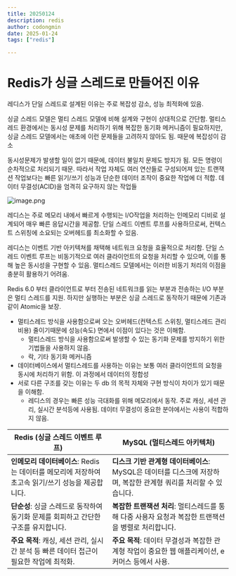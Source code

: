 ```yaml
---
title: 20250124
description: redis
author: codongmin
date: 2025-01-24
tags: ["redis"]

---
```






# Redis가 싱글 스레드로 만들어진 이유 



레디스가 단일 스레드로 설계된 이유는 주로 복잡성 감소, 성능 최적화에 있음.

싱글 스레드 모델은 멀티 스레드 모델에 비해 설계와 구현이 상대적으로 간단함. 멀티스레드 환경에서는 동시성 문제를 처리하기 위해 복잡한 동기화 메커니즘이 필요하지만, 싱글 스레드 모델에서는 애초에 이런 문제들을 고려하지 않아도 됨. 때문에 복잡성이 감소

동시성문제가 발생할 일이 없기 때문에, 데이터 불일치 문제도 방지가 됨. 모든 명령이 순차적으로 처리되기 때문. 따라서 작업 자체도 여러 연산들로 구성되어져 있는 트랜잭션 작업보다는 빠른 읽기/쓰기 성능과 단순한 데이터 조작이 중요한 작업에 더 적합. 데이터 무결성(ACID)을 엄격히 요구하지 않는 작업들

![image.png](https://prod-files-secure.s3.us-west-2.amazonaws.com/d6a3a387-a14f-43fe-bfe0-9576bcc7c7e5/f9d9f1fe-ecee-4462-b05f-eaa080280421/image.png)

레디스는 주로 메모리 내에서 빠르게 수행되는 I/O작업을 처리하는 인메모리 디비로 설계되어 매우 빠른 응답시간을 제공함. 단일 스레드 이벤트 루프를 사용하므로써, 컨텍스트 스위칭에 소요되는 오버헤드를 최소화할 수 있음.

레디스는 이벤트 기반 아키텍쳐를 채택해 네트워크 요청을 효율적으로 처리함. 단일 스레드 이벤트 루프는 비동기적으로 여러 클라이언트의 요청을 처리할 수 있으며, 이를 통해 높은 동시성을 구현할 수 있음. 멀티스레드 모델에서는 이러한 비동기 처리의 이점을 충분히 활용하기 어려움.

Redis 6.0 부터 클라이언트로 부터 전송된 네트워크를 읽는 부분과 전송하는 I/O 부분은 멀티 스레드를 지원. 하지만 실행하는 부분은 싱글 스레드로 동작하기 때문에 기존과 같이 Atomic을 보장.



- 멀티스레드 방식을 사용함으로써 오는 오버헤드(컨텍스트 스위칭, 멀티스레드 관리비용) 줄이기때문에 성능(속도) 면에서 이점이 있다는 것은 이해함.
  - 멀티스레드 방식을 사용함으로써 발생할 수 있는 동기화 문제를 방지하기 위한 기법들을 사용하지 않음.
  - 락, 기타 동기화 메커니즘
- 데이터베이스에서 멀티스레드를 사용하는 이유는 보통 여러 클라이언트의 요청을 동시에 처리하기 위함. 이 과정에서 데이터의 정합성
- 서로 다른 구조를 갖는 이유는 두 db 의 목적 자체와 구현 방식이 차이가 있기 때문을 이해함.
  - 레디스의 경우는 빠른 성능 극대화를 위해 메모리에서 동작. 주로 캐싱, 세션 관리, 실시간 분석등에 사용됨. 데이터 무결성이 중요한 분야에서는 사용이 적합하지 않음.

| **Redis** (싱글 스레드 이벤트 루프)                          | **MySQL** (멀티스레드 아키텍처)                              |
| ------------------------------------------------------------ | ------------------------------------------------------------ |
| **인메모리 데이터베이스**: Redis는 데이터를 메모리에 저장하여 초고속 읽기/쓰기 성능을 제공합니다. | **디스크 기반 관계형 데이터베이스**: MySQL은 데이터를 디스크에 저장하며, 복잡한 관계형 쿼리를 처리할 수 있습니다. |
| **단순성**: 싱글 스레드로 동작하여 동기화 문제를 회피하고 간단한 구조를 유지합니다. | **복잡한 트랜잭션 처리**: 멀티스레드를 통해 다중 사용자 요청과 복잡한 트랜잭션을 병렬로 처리합니다. |
| **주요 목적**: 캐싱, 세션 관리, 실시간 분석 등 빠른 데이터 접근이 필요한 작업에 최적화. | **주요 목적**: 데이터 무결성과 복잡한 관계형 작업이 중요한 웹 애플리케이션, e커머스 등에서 사용. |